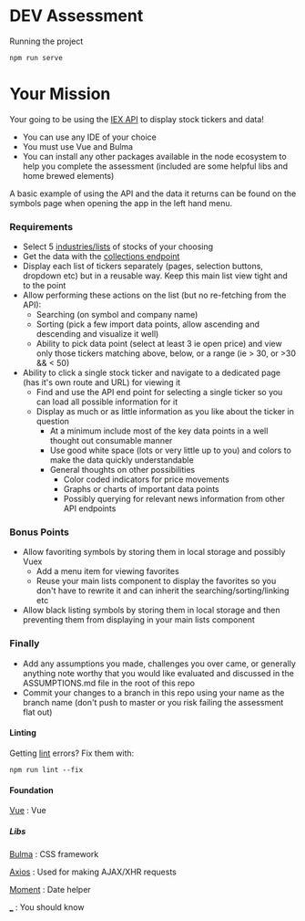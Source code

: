 # DEV Assessment

Running the project

```
npm run serve
```

# Your Mission
Your going to be using the [IEX API](https://iextrading.com/developer/docs/) to display stock tickers and data!

- You can use any IDE of your choice
- You must use Vue and Bulma
- You can install any other packages available in the node ecosystem to help you complete the assessment (included are some helpful libs and home brewed elements)

A basic example of using the API and the data it returns can be found on the symbols page when opening the app in the left hand menu.

### Requirements
- Select 5 [industries/lists](https://iextrading.com/developer/docs#list) of stocks of your choosing
- Get the data with the [collections endpoint](https://iextrading.com/developer/docs/#collections)
- Display each list of tickers separately (pages, selection buttons, dropdown etc) but in a reusable way. Keep this main list view tight and to the point
- Allow performing these actions on the list (but no re-fetching from the API):
    - Searching (on symbol and company name)
    - Sorting (pick a few import data points, allow ascending and descending and visualize it well)
    - Ability to pick data point (select at least 3 ie open price) and view only those tickers matching above, below, or a range (ie > 30, or >30 && < 50)
- Ability to click a single stock ticker and navigate to a dedicated page (has it's own route and URL) for viewing it
    - Find and use the API end point for selecting a single ticker so you can load all possible information for it
    - Display as much or as little information as you like about the ticker in question
        - At a minimum include most of the key data points in a well thought out consumable manner
        - Use good white space (lots or very little up to you) and colors to make the data quickly understandable
        - General thoughts on other possibilities
            - Color coded indicators for price movements
            - Graphs or charts of important data points
            - Possibly querying for relevant news information from other API endpoints

### Bonus Points
- Allow favoriting symbols by storing them in local storage and possibly Vuex
    - Add a menu item for viewing favorites
    - Reuse your main lists component to display the favorites so you don't have to rewrite it and can inherit the searching/sorting/linking etc
- Allow black listing symbols by storing them in local storage and then preventing them from displaying in your main lists component

### Finally
- Add any assumptions you made, challenges you over came, or generally anything note worthy that you would like evaluated and discussed in the ASSUMPTIONS.md file in the root of this repo 
- Commit your changes to a branch in this repo using your name as the branch name (don't push to master or you risk failing the assessment flat out)


#### Linting
Getting [lint](https://eslint.org/) errors? Fix them with:

```
npm run lint --fix
```

#### Foundation
[Vue](https://vuejs.org/v2/guide/) : Vue

##### Libs
[Bulma](https://bulma.io/documentation/) : CSS framework

[Axios](https://github.com/axios/axios) : Used for making AJAX/XHR requests

[Moment](https://momentjs.com/docs/) : Date helper

[_](https://underscorejs.org/) : You should know
